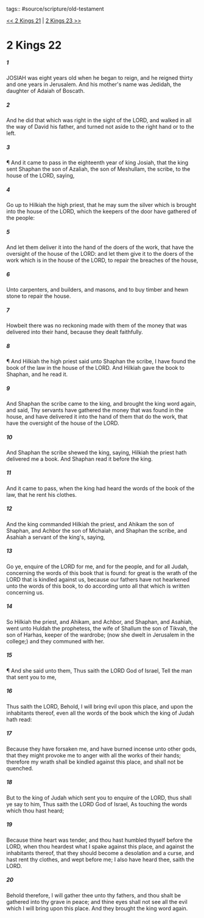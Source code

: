 tags:: #source/scripture/old-testament

[<< 2 Kings 21](/old-testament/12_2_Kings/2_Kings_21.md) | [2 Kings 23 >>](/old-testament/12_2_Kings/2_Kings_23.md)

# 2 Kings 22

##### 1

JOSIAH was eight years old when he began to reign, and he reigned thirty and one years in Jerusalem. And his mother's name was Jedidah, the daughter of Adaiah of Boscath.

##### 2

And he did that which was right in the sight of the LORD, and walked in all the way of David his father, and turned not aside to the right hand or to the left.

##### 3

¶ And it came to pass in the eighteenth year of king Josiah, that the king sent Shaphan the son of Azaliah, the son of Meshullam, the scribe, to the house of the LORD, saying,

##### 4

Go up to Hilkiah the high priest, that he may sum the silver which is brought into the house of the LORD, which the keepers of the door have gathered of the people:

##### 5

And let them deliver it into the hand of the doers of the work, that have the oversight of the house of the LORD: and let them give it to the doers of the work which is in the house of the LORD, to repair the breaches of the house,

##### 6

Unto carpenters, and builders, and masons, and to buy timber and hewn stone to repair the house.

##### 7

Howbeit there was no reckoning made with them of the money that was delivered into their hand, because they dealt faithfully.

##### 8

¶ And Hilkiah the high priest said unto Shaphan the scribe, I have found the book of the law in the house of the LORD. And Hilkiah gave the book to Shaphan, and he read it.

##### 9

And Shaphan the scribe came to the king, and brought the king word again, and said, Thy servants have gathered the money that was found in the house, and have delivered it into the hand of them that do the work, that have the oversight of the house of the LORD.

##### 10

And Shaphan the scribe shewed the king, saying, Hilkiah the priest hath delivered me a book. And Shaphan read it before the king.

##### 11

And it came to pass, when the king had heard the words of the book of the law, that he rent his clothes.

##### 12

And the king commanded Hilkiah the priest, and Ahikam the son of Shaphan, and Achbor the son of Michaiah, and Shaphan the scribe, and Asahiah a servant of the king's, saying,

##### 13

Go ye, enquire of the LORD for me, and for the people, and for all Judah, concerning the words of this book that is found: for great is the wrath of the LORD that is kindled against us, because our fathers have not hearkened unto the words of this book, to do according unto all that which is written concerning us.

##### 14

So Hilkiah the priest, and Ahikam, and Achbor, and Shaphan, and Asahiah, went unto Huldah the prophetess, the wife of Shallum the son of Tikvah, the son of Harhas, keeper of the wardrobe; (now she dwelt in Jerusalem in the college;) and they communed with her.

##### 15

¶ And she said unto them, Thus saith the LORD God of Israel, Tell the man that sent you to me,

##### 16

Thus saith the LORD, Behold, I will bring evil upon this place, and upon the inhabitants thereof, even all the words of the book which the king of Judah hath read:

##### 17

Because they have forsaken me, and have burned incense unto other gods, that they might provoke me to anger with all the works of their hands; therefore my wrath shall be kindled against this place, and shall not be quenched.

##### 18

But to the king of Judah which sent you to enquire of the LORD, thus shall ye say to him, Thus saith the LORD God of Israel, As touching the words which thou hast heard;

##### 19

Because thine heart was tender, and thou hast humbled thyself before the LORD, when thou heardest what I spake against this place, and against the inhabitants thereof, that they should become a desolation and a curse, and hast rent thy clothes, and wept before me; I also have heard thee, saith the LORD.

##### 20

Behold therefore, I will gather thee unto thy fathers, and thou shalt be gathered into thy grave in peace; and thine eyes shall not see all the evil which I will bring upon this place. And they brought the king word again.
